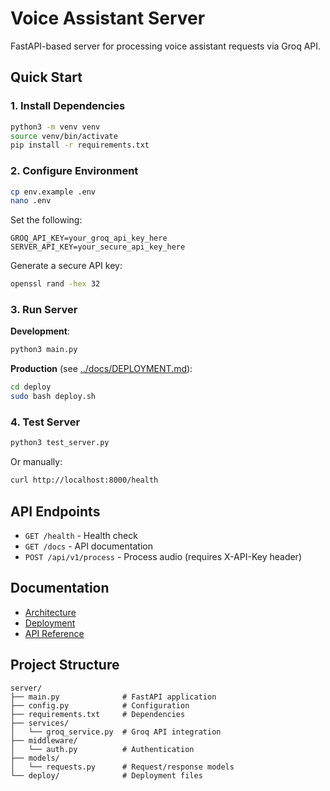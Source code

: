 # Voice Assistant Server

FastAPI-based server for processing voice assistant requests via Groq API.

## Quick Start

### 1. Install Dependencies

```bash
python3 -m venv venv
source venv/bin/activate
pip install -r requirements.txt
```

### 2. Configure Environment

```bash
cp env.example .env
nano .env
```

Set the following:
```env
GROQ_API_KEY=your_groq_api_key_here
SERVER_API_KEY=your_secure_api_key_here
```

Generate a secure API key:
```bash
openssl rand -hex 32
```

### 3. Run Server

**Development**:
```bash
python3 main.py
```

**Production** (see [../docs/DEPLOYMENT.md](../docs/DEPLOYMENT.md)):
```bash
cd deploy
sudo bash deploy.sh
```

### 4. Test Server

```bash
python3 test_server.py
```

Or manually:
```bash
curl http://localhost:8000/health
```

## API Endpoints

- `GET /health` - Health check
- `GET /docs` - API documentation
- `POST /api/v1/process` - Process audio (requires X-API-Key header)

## Documentation

- [Architecture](../docs/ARCHITECTURE.md)
- [Deployment](../docs/DEPLOYMENT.md)
- [API Reference](../docs/API.md)

## Project Structure

```
server/
├── main.py              # FastAPI application
├── config.py            # Configuration
├── requirements.txt     # Dependencies
├── services/
│   └── groq_service.py  # Groq API integration
├── middleware/
│   └── auth.py          # Authentication
├── models/
│   └── requests.py      # Request/response models
└── deploy/              # Deployment files
```

